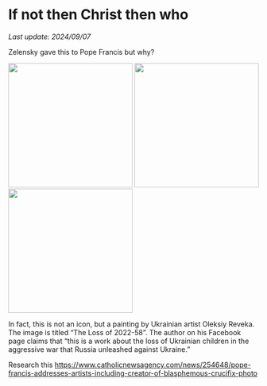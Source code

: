 # If not then Christ then who

*Last update: 2024/09/07*

Zelensky gave this to Pope Francis but why?

<img src=".pix/zelensky_francis.avif" style="width:250px; height: auto;">

<img src=".pix/zelensky_icon1.avif" style="width:250px; height: auto;">
<img src=".pix/zelensky_icon2.avif" style="width:250px; height: auto;">

In fact, this is not an icon, but a painting by Ukrainian artist Oleksiy Reveka. The image is titled “The Loss of 2022-58”. The author on his Facebook page claims that “this is a work about the loss of Ukrainian children in the aggressive war that Russia unleashed against Ukraine.”

Research this https://www.catholicnewsagency.com/news/254648/pope-francis-addresses-artists-including-creator-of-blasphemous-crucifix-photo
